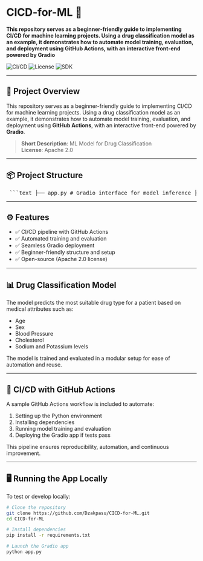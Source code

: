 # CICD-for-ML 🚀  
**This repository serves as a beginner-friendly guide to implementing CI/CD for machine learning projects. Using a drug classification model as an example, it demonstrates how to automate model training, evaluation, and deployment using GitHub Actions, with an interactive front-end powered by Gradio**

![CI/CD](https://img.shields.io/badge/CICD-GitHub%20Actions-blue)
![License](https://img.shields.io/badge/license-Apache%202.0-green)
![SDK](https://img.shields.io/badge/SDK-Gradio%20v5.29.1-purple)

---

## 🧪 Project Overview

This repository serves as a beginner-friendly guide to implementing CI/CD for machine learning projects. Using a drug classification model as an example, it demonstrates how to automate model training, evaluation, and deployment using **GitHub Actions**, with an interactive front-end powered by **Gradio**.

> **Short Description**: ML Model for Drug Classification  
> **License**: Apache 2.0

---

## 📦 Project Structure
<pre> ```text ├── app.py # Gradio interface for model inference ├── data/ # Dataset and preprocessing scripts ├── model/ # Model definition and training logic ├── .github/workflows/ # GitHub Actions CI/CD workflows ├── requirements.txt # Python dependencies ├── README.md # Project documentation ``` </pre>


---

## ⚙️ Features

- ✅ CI/CD pipeline with GitHub Actions  
- ✅ Automated training and evaluation  
- ✅ Seamless Gradio deployment  
- ✅ Beginner-friendly structure and setup  
- ✅ Open-source (Apache 2.0 license)

---

## 📊 Drug Classification Model

The model predicts the most suitable drug type for a patient based on medical attributes such as:

- Age  
- Sex  
- Blood Pressure  
- Cholesterol  
- Sodium and Potassium levels

The model is trained and evaluated in a modular setup for ease of automation and reuse.

---

## 🚀 CI/CD with GitHub Actions

A sample GitHub Actions workflow is included to automate:

1. Setting up the Python environment
2. Installing dependencies
3. Running model training and evaluation
4. Deploying the Gradio app if tests pass

This pipeline ensures reproducibility, automation, and continuous improvement.

---

## 🖥️ Running the App Locally

To test or develop locally:

```bash
# Clone the repository
git clone https://github.com/Dzakpasu/CICD-for-ML.git
cd CICD-for-ML

# Install dependencies
pip install -r requirements.txt

# Launch the Gradio app
python app.py
